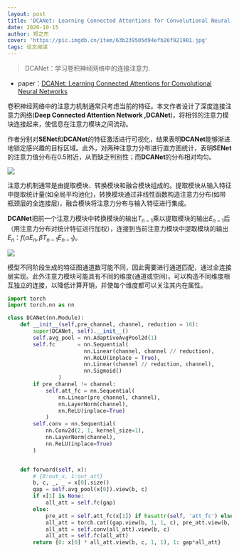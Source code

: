 ```yaml
---
layout: post
title: 'DCANet: Learning Connected Attentions for Convolutional Neural Networks'
date: 2020-10-15
author: 郑之杰
cover: 'https://pic.imgdb.cn/item/63b239505d94efb26f921901.jpg'
tags: 论文阅读
---
```


> DCANet：学习卷积神经网络中的连接注意力.

- paper：[DCANet: Learning Connected Attentions for Convolutional Neural Networks](https://arxiv.org/abs/2007.05099)

卷积神经网络中的注意力机制通常只考虑当前的特征。本文作者设计了深度连接注意力网络(**Deep Connected Attention Network ,DCANet**)，将相邻的注意力模块连接起来，使信息在注意力模块之间流动。

作者分别对**SENet**和**DCANet**的特征激活进行可视化，结果表明**DCANet**能够渐进地锁定感兴趣的目标区域。此外，对两种注意力分布进行直方图统计，表明**SENet**的注意力值分布在$0.5$附近，从而缺乏判别性；而**DCANet**的分布相对均匀。

![](https://pic.imgdb.cn/item/63b23bd45d94efb26f94b4cc.jpg)

注意力机制通常是由提取模块、转换模块和融合模块组成的。提取模块从输入特征中提取统计量(如全局平均池化)，转换模块通过非线性函数构造注意力分布(如带瓶颈层的全连接层)，融合模块将注意力分布与输入特征进行集成。

**DCANet**把前一个注意力模块中转换模块的输出$T_{n-1}$乘以提取模块的输出$E_{n-1}$后（用注意力分布对统计特征进行加权），连接到当前注意力模块中提取模块的输出$E_{n}$：$f(\alpha E_{n} , \beta T_{n-1}E_{n-1} )$。

![](https://pic.imgdb.cn/item/63b23e955d94efb26f974f43.jpg)

模型不同阶段生成的特征图通道数可能不同，因此需要进行通道匹配，通过全连接层实现。此外注意力模块可能具有不同的维度(通道或空间)，可以构造不同维度相互独立的连接，以降低计算开销，并使每个维度都可以关注其内在属性。

```python
import torch
import torch.nn as nn

class DCANet(nn.Module):
    def __init__(self,pre_channel, channel, reduction = 16):
        super(DCANet, self).__init__()
        self.avg_pool = nn.AdaptiveAvgPool2d(1)
        self.fc       = nn.Sequential(
                        nn.Linear(channel, channel // reduction),
                        nn.ReLU(inplace = True),
                        nn.Linear(channel // reduction, channel),
                        nn.Sigmoid()
                )
        if pre_channel != channel:
            self.att_fc = nn.Sequential(
                nn.Linear(pre_channel, channel),
                nn.LayerNorm(channel),
                nn.ReLU(inplace=True)
            )
        self.conv = nn.Sequential(
            nn.Conv2d(2, 1, kernel_size=1),
            nn.LayerNorm(channel),
            nn.ReLU(inplace=True)
        )


    def forward(self, x):
        # {0:out_x, 1:out_att}
        b, c, _, _ = x[0].size()
        gap = self.avg_pool(x[0]).view(b, c)
        if x[1] is None:
            all_att = self.fc(gap)
        else:
            pre_att = self.att_fc(x[1]) if hasattr(self, 'att_fc') else x[1]
            all_att = torch.cat((gap.view(b, 1, 1, c), pre_att.view(b, 1, 1, c)), dim=1)
            all_att = self.conv(all_att).view(b, c)
            all_att = self.fc(all_att)
        return {0: x[0] * all_att.view(b, c, 1, 1), 1: gap*all_att}
```